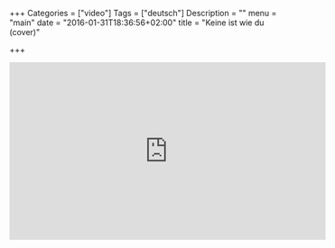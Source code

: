 +++
Categories = ["video"]
Tags = ["deutsch"]
Description = ""
menu = "main"
date = "2016-01-31T18:36:56+02:00"
title = "Keine ist wie du (cover)"

+++


<iframe width="560" height="315" src="https://www.youtube.com/embed/A3cHl_lJmX4" frameborder="0" allowfullscreen></iframe>

